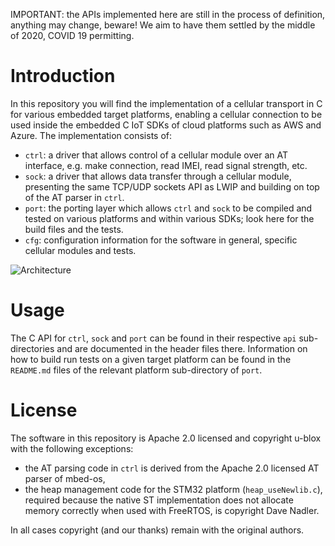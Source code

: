 IMPORTANT: the APIs implemented here are still in the process of definition, anything may change, beware!  We aim to have them settled by the middle of 2020, COVID 19 permitting.

# Introduction
In this repository you will find the implementation of a cellular transport in C for various embedded target platforms, enabling a cellular connection to be used inside the embedded C IoT SDKs of cloud platforms such as AWS and Azure.  The implementation consists of:

- `ctrl`: a driver that allows control of a cellular module over an AT interface, e.g. make connection, read IMEI, read signal strength, etc.
- `sock`: a driver that allows data transfer through a cellular module, presenting the same TCP/UDP sockets API as LWIP and building on top of the AT parser in `ctrl`.
- `port`: the porting layer which allows `ctrl` and `sock` to be compiled and tested on various platforms and within various SDKs; look here for the build files and the tests.
- `cfg`: configuration information for the software in general, specific cellular modules and tests.

![Architecture](pics-for-readme/architecture.jpg)

# Usage
The C API for `ctrl`, `sock` and `port` can be found in their respective `api` sub-directories and are documented in the header files there.  Information on how to build run tests on a given target platform can be found in the `README.md` files of the relevant platform sub-directory of `port`.

# License
The software in this repository is Apache 2.0 licensed and copyright u-blox with the following exceptions:

- the AT parsing code in `ctrl` is derived from the Apache 2.0 licensed AT parser of mbed-os,
- the heap management code for the STM32 platform (`heap_useNewlib.c`), required because the native ST implementation does not allocate memory correctly when used with FreeRTOS, is copyright Dave Nadler.

In all cases copyright (and our thanks) remain with the original authors.